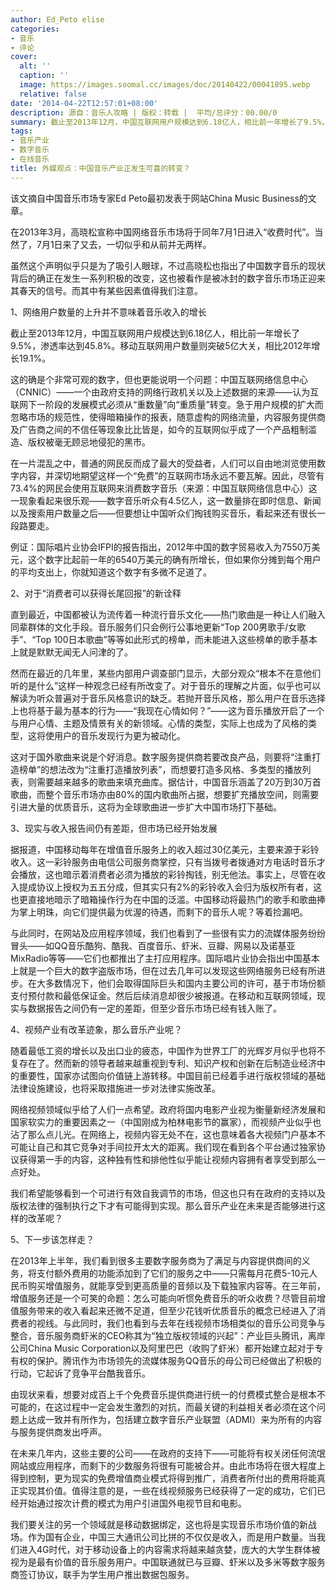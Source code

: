 ```yaml
---
author: Ed_Peto elise
categories:
- 音乐
- 评论
cover:
  alt: ''
  caption: ''
  image: https://images.soomal.cc/images/doc/20140422/00041895.webp
  relative: false
date: '2014-04-22T12:57:01+08:00'
description: 源自：音乐人攻略 | 版权：转载 |  平均/总评分：00.00/0
summary: 截止至2013年12月，中国互联网用户规模达到6.18亿人，相比前一年增长了9.5%，渗透率达到45.8%。移动互联网用户数量则突破5亿大关，相比2012年增长19.1%。这的确是个非常可观的数字，但也更能说明一个问题：中国互联网络信息中心（CNNIC）――一个由政府支持的网络行政机关以及上述数据的来源――认为互联网下一阶段的发展模式必须从“重数量”向“重质量”转变……
tags:
- 音乐产业
- 数字音乐
- 在线音乐
title: 外媒观点：中国音乐产业正发生可喜的转变？
---
```


该文摘自中国音乐市场专家Ed Peto最初发表于网站China Music Business的文章。

在2013年3月，高晓松宣称中国网络音乐市场将于同年7月1日进入“收费时代”。当然了，7月1日来了又去，一切似乎和从前并无两样。

虽然这个声明似乎只是为了吸引人眼球，不过高晓松也指出了中国数字音乐的现状背后的确正在发生一系列积极的改变，这也被看作是被冰封的数字音乐市场正迎来其春天的信号。而其中有某些因素值得我们注意。

1、网络用户数量的上升并不意味着音乐收入的增长

截止至2013年12月，中国互联网用户规模达到6.18亿人，相比前一年增长了9.5%，渗透率达到45.8%。移动互联网用户数量则突破5亿大关，相比2012年增长19.1%。

这的确是个非常可观的数字，但也更能说明一个问题：中国互联网络信息中心（CNNIC）――一个由政府支持的网络行政机关以及上述数据的来源――认为互联网下一阶段的发展模式必须从“重数量”向“重质量”转变。急于用户规模的扩大而忽略市场的规范性，使得暗箱操作的报表，随意虚构的网络流量，内容服务提供商及广告商之间的不信任等现象比比皆是，如今的互联网似乎成了一个产品粗制滥造、版权被毫无顾忌地侵犯的黑市。

在一片混乱之中，普通的网民反而成了最大的受益者，人们可以自由地浏览使用数字内容，并深切地期望这样一个“免费”的互联网市场永远不要瓦解。因此，尽管有73.4%的网民会使用互联网来消费数字音乐（来源：中国互联网络信息中心）这一现象看起来很乐观――数字音乐听众有4.5亿人，这一数量排在即时信息、新闻以及搜索用户数量之后――但要想让中国听众们掏钱购买音乐，看起来还有很长一段路要走。

例证：国际唱片业协会IFPI的报告指出，2012年中国的数字贸易收入为7550万美元，这个数字比起前一年的6540万美元的确有所增长，但如果你分摊到每个用户的平均支出上，你就知道这个数字有多微不足道了。

2、对于“消费者可以获得长尾回报”的新诠释

直到最近，中国都被认为流传着一种流行音乐文化――热门歌曲是一种让人们融入同辈群体的文化手段。音乐服务们只会例行公事地更新“Top 200男歌手/女歌手”、“Top 100日本歌曲”等等如此形式的榜单，而未能进入这些榜单的歌手基本上就是默默无闻无人问津的了。

然而在最近的几年里，某些内部用户调查部门显示，大部分观众“根本不在意他们听的是什么”这样一种观念已经有所改变了。对于音乐的理解之片面，似乎也可以解读为听众普遍对于音乐风格意识的缺乏。若抛开音乐风格，那么用户在音乐选择上也将基于最为基本的行为――“我现在心情如何？”――这为音乐播放开启了一个与用户心情、主题及情景有关的新领域。心情的类型，实际上也成为了风格的类型，这将使用户的音乐发现行为更为被动化。

这对于国外歌曲来说是个好消息。数字服务提供商若要改良产品，则要将“注重打造榜单”的想法改为“注重打造播放列表”，而想要打造多风格、多类型的播放列表，则需要越来越多的歌曲来填充曲库。据估计，中国音乐涵盖了20万到30万首歌曲，而整个音乐市场亦由80%的国内歌曲所占据，想要扩充播放空间，则需要引进大量的优质音乐，这将为全球歌曲进一步扩大中国市场打下基础。

3、现实与收入报告间仍有差距，但市场已经开始发展

据报道，中国移动每年在增值音乐服务上的收入超过30亿美元，主要来源于彩铃收入。这一彩铃服务由电信公司服务商掌控，只有当拨号者拨通对方电话时音乐才会播放，这也暗示着消费者必须为播放的彩铃掏钱，别无他法。事实上，尽管在收入提成协议上授权为五五分成，但其实只有2%的彩铃收入会归为版权所有者，这也更直接地暗示了暗箱操作行为在中国的泛滥。中国移动将最热门的歌手和歌曲捧为掌上明珠，向它们提供最为优渥的待遇，而剩下的音乐人呢？等着捡漏吧。

与此同时，在网站及应用程序领域，我们也看到了一些很有实力的流媒体服务纷纷冒头――如QQ音乐酷狗、酷我、百度音乐、虾米、豆瓣、网易以及诺基亚MixRadio等等――它们也都推出了主打应用程序。国际唱片业协会指出中国基本上就是一个巨大的数字盗版市场，但在过去几年可以发现这些网络服务已经有所进步。在大多数情况下，他们会取得国际巨头和国内主要公司的许可，基于市场份额支付预付款和最低保证金。然后后续消息却很少被报道。在移动和互联网领域，现实与数据报告之间仍有一定的差距，但至少音乐市场已经有钱入账了。

4、视频产业有改革迹象，那么音乐产业呢？

随着最低工资的增长以及出口业的疲态，中国作为世界工厂的光辉岁月似乎也将不复存在了。然而新的领导者越来越重视到专利、知识产权和创新在后制造业经济中的重要性，国家亦试图向价值链上游转移。中国目前已经着手进行版权领域的基础法律设施建设，也将采取措施进一步对法律实施改革。

网络视频领域似乎给了人们一点希望。政府将国内电影产业视为衡量新经济发展和国家软实力的重要因素之一（中国刚成为柏林电影节的赢家），而视频产业似乎也沾了那么点儿光。在网络上，视频内容无处不在，这也意味着各大视频门户基本不可能让自己和其它竞争对手间拉开太大的距离。我们现在看到各个平台通过独家协议获得第一手的内容，这种独有性和排他性似乎能让视频内容拥有者享受到那么一点好处。

我们希望能够看到一个可进行有效自我调节的市场，但这也只有在政府的支持以及版权法律的强制执行之下才有可能得到实现。那么音乐产业在未来是否能够进行这样的改革呢？

5、下一步该怎样走？

在2013年上半年，我们看到很多主要数字服务商为了满足与内容提供商间的义务，将支付额外费用的功能添加到了它们的服务之中――只需每月花费5-10元人民币购买增值服务，就能享受到更高质量的音频以及下载独家内容等。在三年前，增值服务还是一个可笑的命题：怎么可能向听惯免费音乐的听众收费？尽管目前增值服务带来的收入看起来还微不足道，但至少花钱听优质音乐的概念已经进入了消费者的视线。与此同时，我们也看到与去年在线视频市场相类似的音乐公司竞争与整合，音乐服务商虾米的CEO称其为“独立版权领域的兴起”：产业巨头腾讯，离岸公司China Music Corporation以及阿里巴巴（收购了虾米）都开始建立起对于专有权的保护。腾讯作为市场领先的流媒体服务QQ音乐的母公司已经做出了积极的行动，它起诉了竞争平台酷我音乐。

由现状来看，想要对成百上千个免费音乐提供商进行统一的付费模式整合是根本不可能的，在这过程中一定会发生激烈的对抗，而最关键的利益相关者必须在这个问题上达成一致并有所作为，包括建立数字音乐产业联盟（ADMI）来为所有的内容与服务提供商发出呼声。

在未来几年内，这些主要的公司――在政府的支持下――可能将有权关闭任何流氓网站或应用程序，而剩下的少数服务将很有可能被合并。由此市场将在很大程度上得到控制，更为现实的免费增值商业模式将得到推广，消费者所付出的费用将能真正实现其价值。值得注意的是，一些在线视频服务已经获得了一定的成功，它们已经开始通过按次计费的模式为用户引进国外电视节目和电影。

我们要关注的另一个领域就是移动数据绑定，这也将是实现音乐市场价值的新战场。作为国有企业，中国三大通讯公司比拼的不仅仅是收入，而是用户数量。当我们进入4G时代，对于移动设备上的内容需求将越来越贪婪，庞大的大学生群体被视为是最有价值的音乐服务用户。中国联通就已与豆瓣、虾米以及多米等数字服务商签订协议，联手为学生用户推出数据包服务。